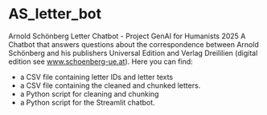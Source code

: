 # AS_letter_bot
Arnold Schönberg Letter Chatbot - Project GenAI for Humanists 2025
A Chatbot that answers questions about the correspondence between Arnold Schönberg and his publishers Universal Edition and Verlag Dreililien (digital edition see www.schoenberg-ue.at).
Here you can find:
- a CSV file containing letter IDs and letter texts
- a CSV file containing the cleaned and chunked letters.
- a Python script for cleaning and chunking
- a Python script for the Streamlit chatbot.